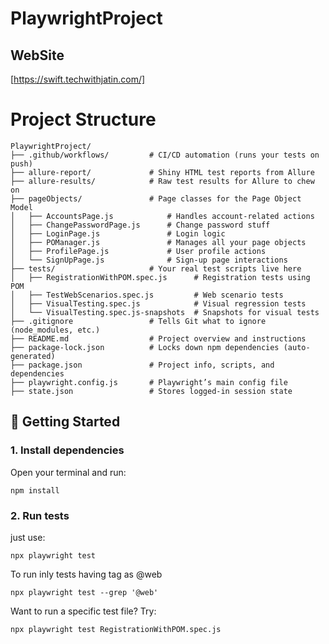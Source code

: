 # PlaywrightProject

## WebSite 
[https://swift.techwithjatin.com/]

# Project Structure
```
PlaywrightProject/
├── .github/workflows/         # CI/CD automation (runs your tests on push)
├── allure-report/             # Shiny HTML test reports from Allure
├── allure-results/            # Raw test results for Allure to chew on
├── pageObjects/               # Page classes for the Page Object Model
│   ├── AccountsPage.js            # Handles account-related actions
│   ├── ChangePasswordPage.js      # Change password stuff
│   ├── LoginPage.js               # Login logic
│   ├── POManager.js               # Manages all your page objects
│   ├── ProfilePage.js             # User profile actions
│   └── SignUpPage.js              # Sign-up page interactions
├── tests/                     # Your real test scripts live here
│   ├── RegistrationWithPOM.spec.js      # Registration tests using POM
│   ├── TestWebScenarios.spec.js         # Web scenario tests
│   ├── VisualTesting.spec.js            # Visual regression tests
│   └── VisualTesting.spec.js-snapshots  # Snapshots for visual tests
├── .gitignore                 # Tells Git what to ignore (node_modules, etc.)
├── README.md                  # Project overview and instructions
├── package-lock.json          # Locks down npm dependencies (auto-generated)
├── package.json               # Project info, scripts, and dependencies
├── playwright.config.js       # Playwright’s main config file
├── state.json                 # Stores logged-in session state

```

## 🚀 Getting Started

### 1. Install dependencies
Open your terminal and run:

```
npm install
```

### 2. Run tests
just use:

```
npx playwright test
```
To run inly tests having tag as @web
```
npx playwright test --grep '@web'
```

Want to run a specific test file? Try:
```
npx playwright test RegistrationWithPOM.spec.js
```


